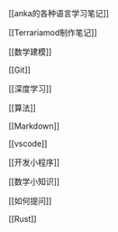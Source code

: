 [[anka的各种语言学习笔记]]

[[Terrariamod制作笔记]]

[[数学建模]]

[[Git]]

[[深度学习]]

[[算法]]

[[Markdown]]

[[vscode]]

[[开发小程序]]

[[数学小知识]]

[[如何提问]]

[[Rust]]